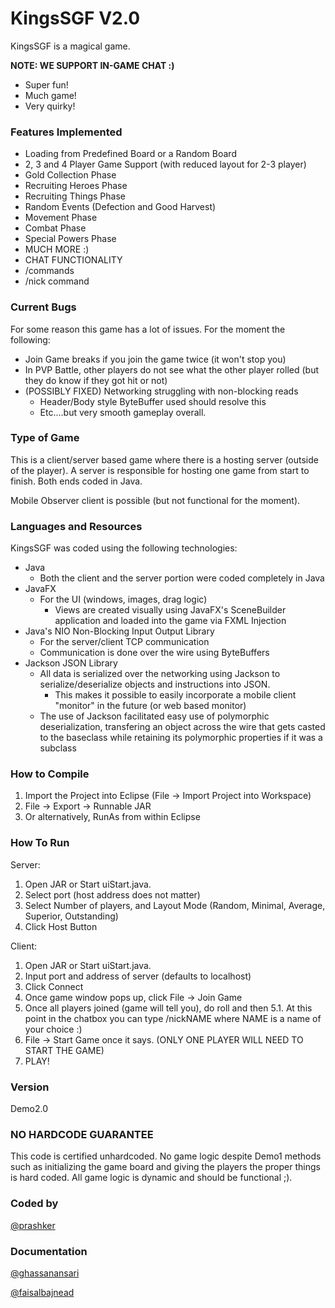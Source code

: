 KingsSGF V2.0
=========

KingsSGF is a magical game.

__NOTE: WE SUPPORT IN-GAME CHAT :)__

  - Super fun!
  - Much game!
  - Very quirky!
  
### Features Implemented
  * Loading from Predefined Board or a Random Board
  * 2, 3 and 4 Player Game Support (with reduced layout for 2-3 player)
  * Gold Collection Phase
  * Recruiting Heroes Phase
  * Recruiting Things Phase
  * Random Events (Defection and Good Harvest)
  * Movement Phase
  * Combat Phase
  * Special Powers Phase
  * MUCH MORE :)
  * CHAT FUNCTIONALITY
  * /commands
  * /nick command

### Current Bugs

For some reason this game has a lot of issues. For the moment the following:
  * Join Game breaks if you join the game twice (it won't stop you)
  * In PVP Battle, other players do not see what the other player rolled (but they do know if they got hit or not)
  * (POSSIBLY FIXED) Networking struggling with non-blocking reads
    * Header/Body style ByteBuffer used should resolve this
    * Etc....but very smooth gameplay overall.

### Type of Game
This is a client/server based game where there is a hosting server (outside of the player). A server is responsible for hosting one game from start to finish. Both ends coded in Java.

Mobile Observer client is possible (but not functional for the moment).

### Languages and Resources
KingsSGF was coded using the following technologies:
  * Java
    * Both the client and the server portion were coded completely in Java
  * JavaFX
    * For the UI (windows, images, drag logic)
      * Views are created visually using JavaFX's SceneBuilder application and loaded into the game via FXML Injection
  * Java's NIO Non-Blocking Input Output Library
    * For the server/client TCP communication
    * Communication is done over the wire using ByteBuffers
  * Jackson JSON Library
    * All data is serialized over the networking using Jackson to serialize/deserialize objects and instructions into JSON.
      * This makes it possible to easily incorporate a mobile client "monitor" in the future (or web based monitor)
    * The use of Jackson facilitated easy use of polymorphic deserialization, transfering an object across the wire that gets casted to the baseclass while retaining its polymorphic properties if it was a subclass

### How to Compile
  1. Import the Project into Eclipse (File -> Import Project into Workspace)
  2. File -> Export -> Runnable JAR
  3. Or alternatively, RunAs from within Eclipse
  
### How To Run
Server:

  1. Open JAR or Start uiStart.java.
  2. Select port (host address does not matter)
  3. Select Number of players, and Layout Mode (Random, Minimal, Average, Superior, Outstanding)
  4. Click Host Button
  
Client:

  1. Open JAR or Start uiStart.java.
  2. Input port and address of server (defaults to localhost)
  3. Click Connect
  4. Once game window pops up, click File -> Join Game
  5. Once all players joined (game will tell you), do roll and then
  5.1. At this point in the chatbox you can type /nickNAME where NAME is a name of your choice :)
  6. File -> Start Game once it says. (ONLY ONE PLAYER WILL NEED TO START THE GAME)
  7. PLAY!

### Version
Demo2.0

### NO HARDCODE GUARANTEE
This code is certified unhardcoded. No game logic despite Demo1 methods such as initializing the game board and giving the players the proper things is hard coded. All game logic is dynamic and should be functional ;).

### Coded by
[@prashker](http://prashker.net)

### Documentation
[@ghassanansari](https://github.com/ghassanansari)

[@faisalbajnead](https://github.com/faisalbajnead)

    